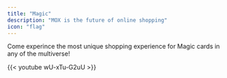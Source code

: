```yaml
---
title: "Magic"
description: "MOX is the future of online shopping"
icon: "flag"
---
```

Come experince the most unique shopping experience for Magic cards in any of the multiverse!

{{< youtube wU-xTu-G2uU >}}
